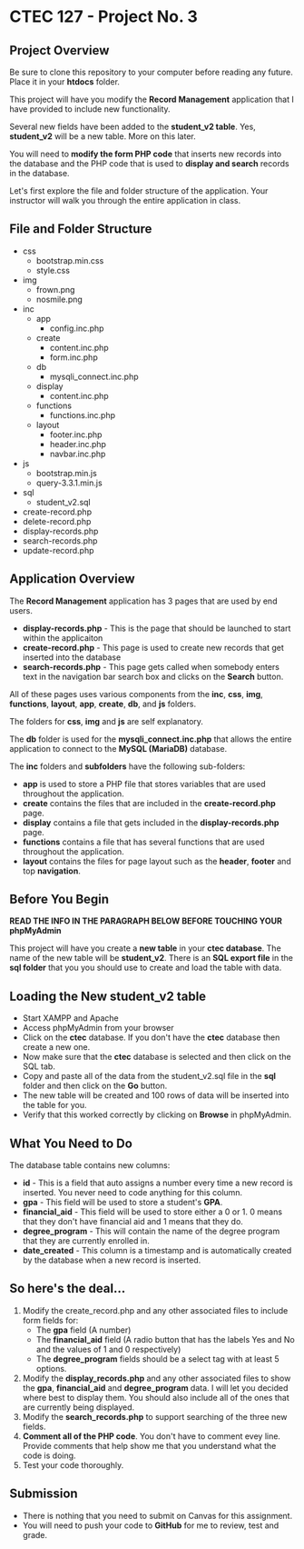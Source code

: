 # CTEC 127 - Project No. 3

## Project Overview

Be sure to clone this repository to your computer before reading any future. Place it in your **htdocs** folder.

This project will have you modify the **Record Management** application that I have provided to include new functionality.

Several new fields have been added to the **student_v2 table**. Yes, **student_v2** will be a new table. More on this later.

You will need to **modify the form PHP code** that inserts new records into the database and the PHP code that is used to **display and search** records in the database.

Let's first explore the file and folder structure of the application. Your instructor will walk you through the entire application in class.

## File and Folder Structure

- css
   - bootstrap.min.css
   - style.css
- img
	- frown.png
	- nosmile.png
- inc
	- app
		- config.inc.php
	- create
		- content.inc.php
		- form.inc.php
	- db
		- mysqli_connect.inc.php
	- display
		- content.inc.php
	- functions
		- functions.inc.php
	- layout
		- footer.inc.php
		- header.inc.php
		- navbar.inc.php
- js
	- bootstrap.min.js
	- query-3.3.1.min.js
- sql
	- student_v2.sql
- create-record.php
- delete-record.php
- display-records.php
- search-records.php
- update-record.php

## Application Overview

The **Record Management** application has 3 pages that are used by end users.

- **display-records.php** - This is the page that should be launched to start within the applicaiton
- **create-record.php** - This page is used to create new records that get inserted into the database
- **search-records.php** - This page gets called when somebody enters text in the navigation bar search box and clicks on the **Search** button.

All of these pages uses various components from the **inc**, **css**, **img**, **functions**, **layout**, **app**, **create**, **db**, and **js** folders.

The folders for **css**, **img** and **js** are self explanatory.

The **db** folder is used for the **mysqli_connect.inc.php** that allows the entire application to connect to the **MySQL (MariaDB)** database.

The **inc** folders and **subfolders** have the following sub-folders:
- **app** is used to store a PHP file that stores variables that are used throughout the application.
- **create** contains the files that are included in the **create-record.php** page.
- **display** contains a file that gets included in the **display-records.php** page.
- **functions** contains a file that has several functions that are used throughout the application.
- **layout** contains the files for page layout such as the **header**, **footer** and top **navigation**.

## Before You Begin

**READ THE INFO IN THE PARAGRAPH BELOW BEFORE TOUCHING YOUR phpMyAdmin**

This project will have you create a **new table** in your **ctec database**. The name of the new table will be **student_v2**. There is an **SQL export file** in the **sql folder** that you you should use to create and load the table with data.

## Loading the New student_v2 table

- Start XAMPP and Apache
- Access phpMyAdmin from your browser
- Click on the **ctec** database. If you don't have the **ctec** database then create a new one.
- Now make sure that the **ctec** database is selected and then click on the SQL tab.
- Copy and paste all of the data from the student_v2.sql file in the **sql** folder and then click on the **Go** button.
- The new table will be created and 100 rows of data will be inserted into the table for you.
- Verify that this worked correctly by clicking on **Browse** in phpMyAdmin.

## What You Need to Do

The database table contains new columns:

- **id** - This is a field that auto assigns a number every time a new record is inserted. You never need to code anything for this column.
- **gpa** - This field will be used to store a student's **GPA**.
- **financial_aid** - This field will be used to store either a 0 or 1. 0 means that they don't have financial aid and 1 means that they do.
- **degree_program** - This will contain the name of the degree program that they are currently enrolled in.
- **date_created** - This column is a timestamp and is automatically created by the database when a new record is inserted.

## So here's the deal...

1. Modify the create_record.php and any other associated files to include form fields for:
    - The **gpa** field (A number)
    - The **financial_aid** field (A radio button that has the labels Yes and No and the values of 1 and 0 respectively)
    - The **degree_program** fields should be a select tag with at least 5 options.
2. Modify the **display_records.php** and any other associated files to show the **gpa**, **financial_aid** and **degree_program** data. I will let you decided where best to display them. You should also include all of the ones that are currently being displayed.
3. Modify the **search_records.php** to support searching of the three new fields.
4. **Comment all of the PHP code**. You don't have to comment evey line. Provide comments that help show me that you understand what the code is doing.
5. Test your code thoroughly.

## Submission

- There is nothing that you need to submit on Canvas for this assignment.
- You will need to push your code to **GitHub** for me to review, test and grade.